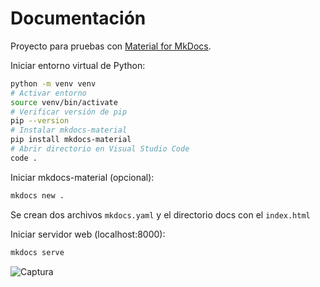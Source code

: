 # Documentación

Proyecto para pruebas con [Material for MkDocs](https://squidfunk.github.io/mkdocs-material/getting-started/).

Iniciar entorno virtual de Python:

```bash
python -m venv venv
# Activar entorno
source venv/bin/activate
# Verificar versión de pip
pip --version
# Instalar mkdocs-material
pip install mkdocs-material
# Abrir directorio en Visual Studio Code
code .
```

Iniciar mkdocs-material (opcional):

```bash
mkdocs new .
```

Se crean dos archivos `mkdocs.yaml` y el directorio docs con el `index.html`

Iniciar servidor web (localhost:8000):

```bash
mkdocs serve
```

![Captura](https://i.imgur.com/RRYj2Ho.png)
